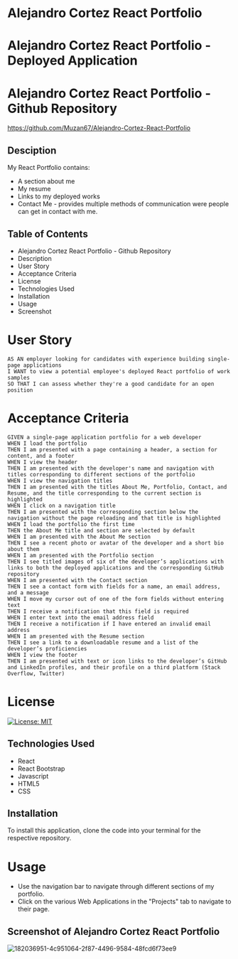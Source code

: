 # Alejandro Cortez React Portfolio

# Alejandro Cortez React Portfolio - Deployed Application


# Alejandro Cortez React Portfolio - Github Repository

https://github.com/Muzan67/Alejandro-Cortez-React-Portfolio

## Desciption

My React Portfolio contains:

- A section about me
- My resume
- Links to my deployed works
- Contact Me - provides multiple methods of communication were people can get in contact with me.

## Table of Contents

- Alejandro Cortez React Portfolio - Github Repository
- Description
- User Story
- Acceptance Criteria
- License
- Technologies Used
- Installation
- Usage
- Screenshot

# User Story

```
AS AN employer looking for candidates with experience building single-page applications
I WANT to view a potential employee's deployed React portfolio of work samples
SO THAT I can assess whether they're a good candidate for an open position

```

# Acceptance Criteria

```
GIVEN a single-page application portfolio for a web developer
WHEN I load the portfolio
THEN I am presented with a page containing a header, a section for content, and a footer
WHEN I view the header
THEN I am presented with the developer's name and navigation with titles corresponding to different sections of the portfolio
WHEN I view the navigation titles
THEN I am presented with the titles About Me, Portfolio, Contact, and Resume, and the title corresponding to the current section is highlighted
WHEN I click on a navigation title
THEN I am presented with the corresponding section below the navigation without the page reloading and that title is highlighted
WHEN I load the portfolio the first time
THEN the About Me title and section are selected by default
WHEN I am presented with the About Me section
THEN I see a recent photo or avatar of the developer and a short bio about them
WHEN I am presented with the Portfolio section
THEN I see titled images of six of the developer’s applications with links to both the deployed applications and the corresponding GitHub repository
WHEN I am presented with the Contact section
THEN I see a contact form with fields for a name, an email address, and a message
WHEN I move my cursor out of one of the form fields without entering text
THEN I receive a notification that this field is required
WHEN I enter text into the email address field
THEN I receive a notification if I have entered an invalid email address
WHEN I am presented with the Resume section
THEN I see a link to a downloadable resume and a list of the developer’s proficiencies
WHEN I view the footer
THEN I am presented with text or icon links to the developer’s GitHub and LinkedIn profiles, and their profile on a third platform (Stack Overflow, Twitter)

```

# License

[![License: MIT](https://img.shields.io/badge/License-MIT-yellow.svg)](https://opensource.org/licenses/MIT)

## Technologies Used

- React
- React Bootstrap
- Javascript
- HTML5
- CSS

## Installation

To install this application, clone the code into your terminal for the respective repository.

# Usage
- Use the navigation bar to navigate through different sections of my portfolio.
- Click on the various Web Applications in the "Projects" tab to navigate to their page.

## Screenshot of Alejandro Cortez React Portfolio
![182036951-4c951064-2f87-4496-9584-48fcd6f73ee9](https://user-images.githubusercontent.com/102841726/187491026-ed9148dd-a046-455b-8824-d6ef1fbf8250.png)


